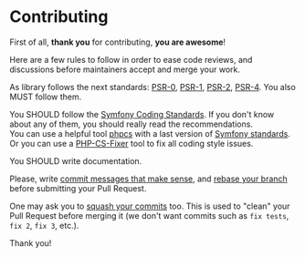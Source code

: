 # Contributing

First of all, **thank you** for contributing, **you are awesome**!

Here are a few rules to follow in order to ease code reviews, and discussions before
maintainers accept and merge your work.

As library follows the next standards: [PSR-0](http://www.php-fig.org/psr/psr-0/), [PSR-1](http://www.php-fig.org/psr/psr-1/), [PSR-2](http://www.php-fig.org/psr/psr-2/), [PSR-4](http://www.php-fig.org/psr/psr-4/). You also MUST follow them.

You SHOULD follow the [Symfony Coding Standards](http://symfony.com/doc/current/contributing/code/standards.html).
If you don't know about any of them, you should really read the recommendations.  
You can use a helpful tool [phpcs](https://github.com/squizlabs/PHP_CodeSniffer) with a last version of [Symfony standards](https://github.com/escapestudios/Symfony2-coding-standard).
Or you can use a [PHP-CS-Fixer](http://cs.sensiolabs.org/) tool to fix all coding style issues.

You SHOULD write documentation.

Please, write [commit messages that make sense](http://tbaggery.com/2008/04/19/a-note-about-git-commit-messages.html), and [rebase your branch](http://git-scm.com/book/en/Git-Branching-Rebasing) before submitting your Pull Request.

One may ask you to [squash your commits](http://gitready.com/advanced/2009/02/10/squashing-commits-with-rebase.html) too. This is used to "clean" your Pull Request before merging it (we don't want commits such as `fix tests`, `fix 2`, `fix 3`, etc.).

Thank you!
